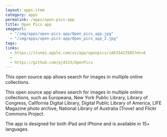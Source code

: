 ```yaml
---
layout: apps-item
category: apps
permalink: /apps/open-pics-app
title: Open Pics app
imageurl:
  - "/img/apps/open-pics-app/Open_pics_app.jpg"
  - "/img/apps/open-pics-app/Open_pics_app_2.jpg"
tags:
links:
  - https://itunes.apple.com/us/app/openpics/id633423505?mt=8
  - 
  - https://github.com/pj4533/OpenPics
---
```


This open source app allows search for images in multiple online collections.

This open source app allows search for images in multiple online collections, such as Europeana, New York Public Library, Library of Congress, California Digital Library, Digital Public Library of America, LIFE Magazine photo archive, National Library of Australia (Trove) and Flickr Commons Project.

The app is designed for both iPad and iPhone and is available in 15+ languages.
